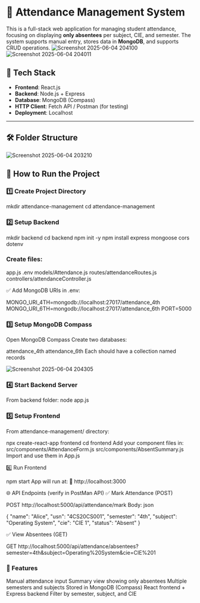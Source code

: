 # 📘 Attendance Management System

This is a full-stack web application for managing student attendance, focusing on displaying **only absentees** per subject, CIE, and semester. The system supports manual entry, stores data in **MongoDB**, and supports CRUD operations.
![Screenshot 2025-06-04 204100](https://github.com/user-attachments/assets/0f27661e-2025-4dc5-99a0-e96eadcfc72b)
![Screenshot 2025-06-04 204011](https://github.com/user-attachments/assets/d5eb099d-1b94-4d0f-b906-cfab23ee760f)

## 🧩 Tech Stack

- **Frontend**: React.js
- **Backend**: Node.js + Express
- **Database**: MongoDB (Compass)
- **HTTP Client**: Fetch API / Postman (for testing)
- **Deployment**: Localhost

---

## 🛠 Folder Structure

![Screenshot 2025-06-04 203210](https://github.com/user-attachments/assets/5fa77fc2-c4fe-409e-a4cd-bb85c86eff0b)

## 🚀 How to Run the Project

### 1️⃣ Create Project Directory

mkdir attendance-management
cd attendance-management

### 2️⃣ Setup Backend

mkdir backend
cd backend
npm init -y
npm install express mongoose cors dotenv

### Create files:

app.js
.env
models/Attendance.js
routes/attendanceRoutes.js
controllers/attendanceController.js

✅ Add MongoDB URIs in .env:

MONGO_URI_4TH=mongodb://localhost:27017/attendance_4th
MONGO_URI_6TH=mongodb://localhost:27017/attendance_6th
PORT=5000

### 3️⃣ Setup MongoDB Compass

Open MongoDB Compass
Create two databases:

attendance_4th
attendance_6th
Each should have a collection named records

![Screenshot 2025-06-04 204305](https://github.com/user-attachments/assets/cc7ee308-f57d-4a33-966e-543dc09a1ebf)

### 4️⃣ Start Backend Server

From backend folder:
node app.js

### 5️⃣ Setup Frontend
From attendance-management/ directory:

npx create-react-app frontend
cd frontend
Add your component files in:
src/components/AttendanceForm.js
src/components/AbsentSummary.js
Import and use them in App.js

6️⃣ Run Frontend

npm start
App will run at:
📍 http://localhost:3000

🌐 API Endpoints (verify in PostMan API)
✅ Mark Attendance (POST)

POST http://localhost:5000/api/attendance/mark
Body:
json

{
  "name": "Alice",
  "usn": "4CS20CS001",
  "semester": "4th",
  "subject": "Operating System",
  "cie": "CIE 1",
  "status": "Absent"
}

✅ View Absentees (GET)

GET http://localhost:5000/api/attendance/absentees?semester=4th&subject=Operating%20System&cie=CIE%201

### 🎯 Features

 Manual attendance input
 Summary view showing only absentees
 Multiple semesters and subjects
 Stored in MongoDB (Compass)
 React frontend + Express backend
 Filter by semester, subject, and CIE



